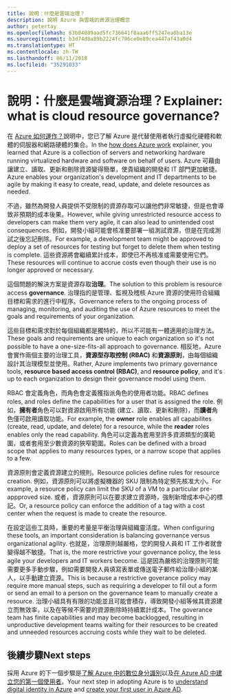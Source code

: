 ```yaml
---
title: 說明：什麼是雲端治理？
description: 說明 Azure 與雲端的資源治理概念
author: petertay
ms.openlocfilehash: 63b04089aad5fc736641f8aaa6ff5247ea8ba13e
ms.sourcegitcommit: b3d74d8a89b2224fc796ce0e89cea447af43a0d4
ms.translationtype: HT
ms.contentlocale: zh-TW
ms.lasthandoff: 06/11/2018
ms.locfileid: "35291033"
---
```

# <a name="explainer-what-is-cloud-resource-governance"></a><span data-ttu-id="fbbdb-103">說明：什麼是雲端資源治理？</span><span class="sxs-lookup"><span data-stu-id="fbbdb-103">Explainer: what is cloud resource governance?</span></span>

<span data-ttu-id="fbbdb-104">在 [Azure 如何運作？](azure-explainer.md)說明中，您已了解 Azure 是代替使用者執行虛擬化硬體和軟體的伺服器和網路硬體的集合。</span><span class="sxs-lookup"><span data-stu-id="fbbdb-104">In the [how does Azure work](azure-explainer.md) explainer, you learned that Azure is a collection of servers and networking hardware running virtualized hardware and software on behalf of users.</span></span> <span data-ttu-id="fbbdb-105">Azure 可藉由讓建立、讀取、更新和刪除資源變得簡單，使貴組織的開發和 IT 部門更加敏捷。</span><span class="sxs-lookup"><span data-stu-id="fbbdb-105">Azure enables your organization's development and IT departments to be agile by making it easy to create, read, update, and delete resources as needed.</span></span>

<span data-ttu-id="fbbdb-106">不過，雖然為開發人員提供不受限制的資源存取可以讓他們非常敏捷，但是也會導致非預期的成本後果。</span><span class="sxs-lookup"><span data-stu-id="fbbdb-106">However, while giving unrestricted resource access to developers can make them very agile, it can also lead to unintended cost consequences.</span></span> <span data-ttu-id="fbbdb-107">例如，開發小組可能會核准要部署一組測試資源，但是在完成測試之後忘記刪除。</span><span class="sxs-lookup"><span data-stu-id="fbbdb-107">For example, a development team might be approved to deploy a set of resources for testing but forget to delete them when testing is complete.</span></span> <span data-ttu-id="fbbdb-108">這些資源將會繼續累計成本，即使已不再核准或需要使用它們。</span><span class="sxs-lookup"><span data-stu-id="fbbdb-108">These resources will continue to accrue costs even though their use is no longer approved or necessary.</span></span> 

<span data-ttu-id="fbbdb-109">這個問題的解決方案是資源存取**治理**。</span><span class="sxs-lookup"><span data-stu-id="fbbdb-109">The solution to this problem is resource access **governance**.</span></span> <span data-ttu-id="fbbdb-110">治理指的是管理、監視及稽核 Azure 資源的使用符合組織目標和需求的進行中程序。</span><span class="sxs-lookup"><span data-stu-id="fbbdb-110">Governance refers to the ongoing process of managing, monitoring, and auditing the use of Azure resources to meet the goals and requirements of your organization.</span></span> 

<span data-ttu-id="fbbdb-111">這些目標和需求對於每個組織都是獨特的，所以不可能有一體適用的治理方法。</span><span class="sxs-lookup"><span data-stu-id="fbbdb-111">These goals and requirements are unique to each organization so it's not possible to have a one-size-fits-all approach to governance.</span></span> <span data-ttu-id="fbbdb-112">相反地，Azure 會實作兩個主要的治理工具，**資源型存取控制 (RBAC)** 和**資源原則**，由每個組織設計其治理模型並使用。</span><span class="sxs-lookup"><span data-stu-id="fbbdb-112">Rather, Azure implements two primary governance tools, **resource based access control (RBAC)**, and **resource policy**, and it's up to each organization to design their governance model using them.</span></span>

<span data-ttu-id="fbbdb-113">RBAC 會定義角色，而角色會定義獲指派角色的使用者功能。</span><span class="sxs-lookup"><span data-stu-id="fbbdb-113">RBAC defines roles, and roles define the capabilities for a user that is assigned the role.</span></span> <span data-ttu-id="fbbdb-114">例如，**擁有者**角色可以對資源啟用所有功能 (建立、讀取、更新和刪除)，而**讀者**角色僅可啟用讀取功能。</span><span class="sxs-lookup"><span data-stu-id="fbbdb-114">For example, the **owner** role enables all capabilites (create, read, update, and delete) for a resource, while the  **reader** roles enables only the read capability.</span></span> <span data-ttu-id="fbbdb-115">角色可以定義為套用至許多資源類型的廣範圍，或者套用至少數資源的狹窄範圍。</span><span class="sxs-lookup"><span data-stu-id="fbbdb-115">Roles can be defined with a broad scope that applies to many resources types, or a narrow scope that applies to a few.</span></span> 

<span data-ttu-id="fbbdb-116">資源原則會定義資源建立的規則。</span><span class="sxs-lookup"><span data-stu-id="fbbdb-116">Resource policies define rules for resource creation.</span></span> <span data-ttu-id="fbbdb-117">例如，資源原則可以將虛擬機器的 SKU 限制為特定預先核准大小。</span><span class="sxs-lookup"><span data-stu-id="fbbdb-117">For example, a resource policy can limit the SKU of a VM to a particular pre-appproved size.</span></span> <span data-ttu-id="fbbdb-118">或者，資源原則可以在要求建立資源時，強制新增成本中心的標記。</span><span class="sxs-lookup"><span data-stu-id="fbbdb-118">Or, a resource policy can enforce the addition of a tag with a cost center when the request is made to create the resource.</span></span> 

<span data-ttu-id="fbbdb-119">在設定這些工具時，重要的考量是平衡治理與組織靈活度。</span><span class="sxs-lookup"><span data-stu-id="fbbdb-119">When configuring these tools, an important consideration is balancing governance versus organizational agility.</span></span> <span data-ttu-id="fbbdb-120">也就是，治理原則越嚴格，您的開發人員和 IT 工作者就會變得越不敏捷。</span><span class="sxs-lookup"><span data-stu-id="fbbdb-120">That is, the more restrictive your governance policy, the less agile your developers and IT workers become.</span></span> <span data-ttu-id="fbbdb-121">這是因為嚴格的治理原則可能需要更多手動步驟，例如需要開發人員填寫表單或傳送電子郵件給治理小組的某人，以手動建立資源。</span><span class="sxs-lookup"><span data-stu-id="fbbdb-121">This is because a restrictive goverance policy may require more manual steps, such as requiring a developer to fill out a form or send an email to a person on the governance team to manually create a resource.</span></span> <span data-ttu-id="fbbdb-122">治理小組具有有限的功能並且可能會積存，導致開發小組等候其資源建立而無效率，以及在等候不需要的資源刪除時持續累計成本。</span><span class="sxs-lookup"><span data-stu-id="fbbdb-122">The goverance team has finite capabilities and may become backlogged, resulting in unproductive development teams waiting for their resources to be created and unneeded resources accruing costs while they wait to be deleted.</span></span>

## <a name="next-steps"></a><span data-ttu-id="fbbdb-123">後續步驟</span><span class="sxs-lookup"><span data-stu-id="fbbdb-123">Next steps</span></span>

<span data-ttu-id="fbbdb-124">採用 Azure 的下一個步驟是[了解 Azure 中的數位身分識別](tenant-explainer.md)以及[在 Azure AD 中建立您的第一個使用者][docs-add-users-to-aad]。</span><span class="sxs-lookup"><span data-stu-id="fbbdb-124">Your next step in adopting Azure is to [understand digital identity in Azure](tenant-explainer.md) and [create your first user in Azure AD][docs-add-users-to-aad].</span></span>

<!-- Links -->

[docs-add-users-to-aad]: /azure/active-directory/add-users-azure-active-directory?toc=/azure/architecture/cloud-adoption-guide/toc.json